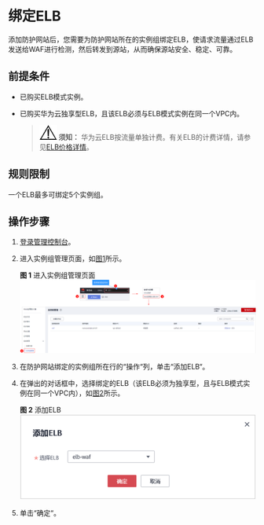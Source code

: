 # 绑定ELB<a name="waf_01_0288"></a>

添加防护网站后，您需要为防护网站所在的实例组绑定ELB，使请求流量通过ELB发送给WAF进行检测，然后转发到源站，从而确保源站安全、稳定、可靠。

## 前提条件<a name="section2256777914731"></a>

-   已购买ELB模式实例。
-   已购买华为云独享型ELB，且该ELB必须与ELB模式实例在同一个VPC内。

    >![](public_sys-resources/icon-notice.gif) **须知：** 
    >华为云ELB按流量单独计费。有关ELB的计费详情，请参见[ELB价格详情](https://www.huaweicloud.com/pricing.html#/elb)。


## 规则限制<a name="section5683121719192"></a>

一个ELB最多可绑定5个实例组。

## 操作步骤<a name="section2555165203819"></a>

1.  [登录管理控制台](https://console.huaweicloud.com/?locale=zh-cn)。
2.  进入实例组管理页面，如[图1](#fig7658182717546)所示。

    **图 1**  进入实例组管理页面<a name="fig7658182717546"></a>  
    ![](figures/进入实例组管理页面.png "进入实例组管理页面")

3.  在防护网站绑定的实例组所在行的“操作“列，单击“添加ELB“。
4.  在弹出的对话框中，选择绑定的ELB（该ELB必须为独享型，且与ELB模式实例在同一个VPC内），如[图2](#fig1457810193720)所示。

    **图 2**  添加ELB<a name="fig1457810193720"></a>  
    ![](figures/添加ELB.png "添加ELB")

5.  单击“确定“。

